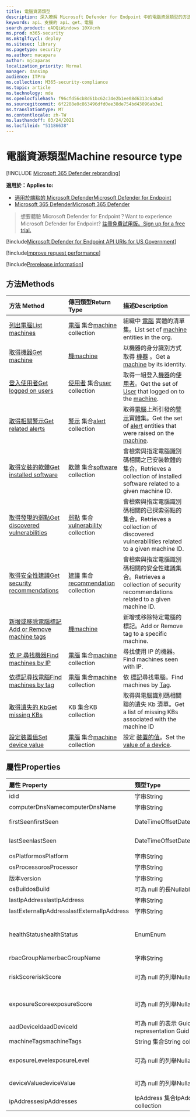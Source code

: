 ```yaml
---
title: 電腦資源類型
description: 深入瞭解 Microsoft Defender for Endpoint 中的電腦資源類型的方法和屬性。
keywords: api、支援的 api、get、電腦
search.product: eADQiWindows 10XVcnh
ms.prod: m365-security
ms.mktglfcycl: deploy
ms.sitesec: library
ms.pagetype: security
ms.author: macapara
author: mjcaparas
localization_priority: Normal
manager: dansimp
audience: ITPro
ms.collection: M365-security-compliance
ms.topic: article
ms.technology: mde
ms.openlocfilehash: f96cfd56cb8d61bc62c34e2b1ee08d6313c6a8ad
ms.sourcegitcommit: 6f2288e0c863496dfd0ee38de754bd43096ab3e1
ms.translationtype: MT
ms.contentlocale: zh-TW
ms.lasthandoff: 03/24/2021
ms.locfileid: "51186638"
---
```

# <a name="machine-resource-type"></a><span data-ttu-id="8a174-104">電腦資源類型</span><span class="sxs-lookup"><span data-stu-id="8a174-104">Machine resource type</span></span>

[!INCLUDE [Microsoft 365 Defender rebranding](../../includes/microsoft-defender.md)]

<span data-ttu-id="8a174-105">**適用於：**</span><span class="sxs-lookup"><span data-stu-id="8a174-105">**Applies to:**</span></span>
- [<span data-ttu-id="8a174-106">適用於端點的 Microsoft Defender</span><span class="sxs-lookup"><span data-stu-id="8a174-106">Microsoft Defender for Endpoint</span></span>](https://go.microsoft.com/fwlink/p/?linkid=2154037)
- [<span data-ttu-id="8a174-107">Microsoft 365 Defender</span><span class="sxs-lookup"><span data-stu-id="8a174-107">Microsoft 365 Defender</span></span>](https://go.microsoft.com/fwlink/?linkid=2118804)

> <span data-ttu-id="8a174-108">想要體驗 Microsoft Defender for Endpoint？</span><span class="sxs-lookup"><span data-stu-id="8a174-108">Want to experience Microsoft Defender for Endpoint?</span></span> [<span data-ttu-id="8a174-109">註冊免費試用版。</span><span class="sxs-lookup"><span data-stu-id="8a174-109">Sign up for a free trial.</span></span>](https://www.microsoft.com/microsoft-365/windows/microsoft-defender-atp?ocid=docs-wdatp-exposedapis-abovefoldlink) 

[!include[Microsoft Defender for Endpoint API URIs for US Government](../../includes/microsoft-defender-api-usgov.md)]

[!include[Improve request performance](../../includes/improve-request-performance.md)]

[!include[Prerelease information](../../includes/prerelease.md)]

## <a name="methods"></a><span data-ttu-id="8a174-110">方法</span><span class="sxs-lookup"><span data-stu-id="8a174-110">Methods</span></span>

<span data-ttu-id="8a174-111">方法	</span><span class="sxs-lookup"><span data-stu-id="8a174-111">Method</span></span>|<span data-ttu-id="8a174-112">傳回類型</span><span class="sxs-lookup"><span data-stu-id="8a174-112">Return Type</span></span> |<span data-ttu-id="8a174-113">描述</span><span class="sxs-lookup"><span data-stu-id="8a174-113">Description</span></span>
:---|:---|:---
[<span data-ttu-id="8a174-114">列出電腦</span><span class="sxs-lookup"><span data-stu-id="8a174-114">List machines</span></span>](get-machines.md) | <span data-ttu-id="8a174-115">[電腦](machine.md) 集合</span><span class="sxs-lookup"><span data-stu-id="8a174-115">[machine](machine.md) collection</span></span> | <span data-ttu-id="8a174-116">組織中 [電腦](machine.md) 實體的清單集。</span><span class="sxs-lookup"><span data-stu-id="8a174-116">List set of [machine](machine.md) entities in the org.</span></span>
[<span data-ttu-id="8a174-117">取得機器</span><span class="sxs-lookup"><span data-stu-id="8a174-117">Get machine</span></span>](get-machine-by-id.md) | [<span data-ttu-id="8a174-118">機</span><span class="sxs-lookup"><span data-stu-id="8a174-118">machine</span></span>](machine.md) | <span data-ttu-id="8a174-119">以機器的身分識別方式取得 [機器](machine.md) 。</span><span class="sxs-lookup"><span data-stu-id="8a174-119">Get a [machine](machine.md) by its identity.</span></span>
[<span data-ttu-id="8a174-120">登入使用者</span><span class="sxs-lookup"><span data-stu-id="8a174-120">Get logged on users</span></span>](get-machine-log-on-users.md) | <span data-ttu-id="8a174-121">[使用者](user.md) 集合</span><span class="sxs-lookup"><span data-stu-id="8a174-121">[user](user.md) collection</span></span> | <span data-ttu-id="8a174-122">取得一組登入[機器](machine.md)的[使用者](user.md)。</span><span class="sxs-lookup"><span data-stu-id="8a174-122">Get the set of [User](user.md) that logged on to the [machine](machine.md).</span></span>
[<span data-ttu-id="8a174-123">取得相關警示</span><span class="sxs-lookup"><span data-stu-id="8a174-123">Get related alerts</span></span>](get-machine-related-alerts.md) | <span data-ttu-id="8a174-124">[警示](alerts.md) 集合</span><span class="sxs-lookup"><span data-stu-id="8a174-124">[alert](alerts.md) collection</span></span> | <span data-ttu-id="8a174-125">取得[電腦](machine.md)上所引發的[警示](alerts.md)實體集。</span><span class="sxs-lookup"><span data-stu-id="8a174-125">Get the set of [alert](alerts.md) entities that were raised on the [machine](machine.md).</span></span>
[<span data-ttu-id="8a174-126">取得安裝的軟體</span><span class="sxs-lookup"><span data-stu-id="8a174-126">Get installed software</span></span>](get-installed-software.md) | <span data-ttu-id="8a174-127">[軟體](software.md) 集合</span><span class="sxs-lookup"><span data-stu-id="8a174-127">[software](software.md) collection</span></span> | <span data-ttu-id="8a174-128">會檢索與指定電腦識別碼相關之已安裝軟體的集合。</span><span class="sxs-lookup"><span data-stu-id="8a174-128">Retrieves a collection of installed software related to a given machine ID.</span></span>
[<span data-ttu-id="8a174-129">取得發現的弱點</span><span class="sxs-lookup"><span data-stu-id="8a174-129">Get discovered vulnerabilities</span></span>](get-discovered-vulnerabilities.md) | <span data-ttu-id="8a174-130">[弱點](vulnerability.md) 集合</span><span class="sxs-lookup"><span data-stu-id="8a174-130">[vulnerability](vulnerability.md) collection</span></span> | <span data-ttu-id="8a174-131">會檢索與指定電腦識別碼相關的已探索弱點的集合。</span><span class="sxs-lookup"><span data-stu-id="8a174-131">Retrieves a collection of discovered vulnerabilities related to a given machine ID.</span></span>
[<span data-ttu-id="8a174-132">取得安全性建議</span><span class="sxs-lookup"><span data-stu-id="8a174-132">Get security recommendations</span></span>](get-security-recommendations.md) | <span data-ttu-id="8a174-133">[建議](recommendation.md) 集合</span><span class="sxs-lookup"><span data-stu-id="8a174-133">[recommendation](recommendation.md) collection</span></span> | <span data-ttu-id="8a174-134">會檢索與指定電腦識別碼相關的安全性建議集合。</span><span class="sxs-lookup"><span data-stu-id="8a174-134">Retrieves a collection of security recommendations related to a given machine ID.</span></span>
[<span data-ttu-id="8a174-135">新增或移除電腦標記</span><span class="sxs-lookup"><span data-stu-id="8a174-135">Add or Remove machine tags</span></span>](add-or-remove-machine-tags.md) | [<span data-ttu-id="8a174-136">機</span><span class="sxs-lookup"><span data-stu-id="8a174-136">machine</span></span>](machine.md) | <span data-ttu-id="8a174-137">新增或移除特定電腦的標記。</span><span class="sxs-lookup"><span data-stu-id="8a174-137">Add or Remove tag to a specific machine.</span></span>
[<span data-ttu-id="8a174-138">依 IP 尋找機器</span><span class="sxs-lookup"><span data-stu-id="8a174-138">Find machines by IP</span></span>](find-machines-by-ip.md) | <span data-ttu-id="8a174-139">[電腦](machine.md) 集合</span><span class="sxs-lookup"><span data-stu-id="8a174-139">[machine](machine.md) collection</span></span> | <span data-ttu-id="8a174-140">尋找使用 IP 的機器。</span><span class="sxs-lookup"><span data-stu-id="8a174-140">Find machines seen with IP.</span></span>
[<span data-ttu-id="8a174-141">依標記尋找電腦</span><span class="sxs-lookup"><span data-stu-id="8a174-141">Find machines by tag</span></span>](find-machines-by-tag.md) | <span data-ttu-id="8a174-142">[電腦](machine.md) 集合</span><span class="sxs-lookup"><span data-stu-id="8a174-142">[machine](machine.md) collection</span></span> | <span data-ttu-id="8a174-143">依 [標記](machine-tags.md)尋找電腦。</span><span class="sxs-lookup"><span data-stu-id="8a174-143">Find machines by [Tag](machine-tags.md).</span></span>
[<span data-ttu-id="8a174-144">取得遺失的 Kb</span><span class="sxs-lookup"><span data-stu-id="8a174-144">Get missing KBs</span></span>](get-missing-kbs-machine.md) | <span data-ttu-id="8a174-145">KB 集合</span><span class="sxs-lookup"><span data-stu-id="8a174-145">KB collection</span></span> | <span data-ttu-id="8a174-146">取得與電腦識別碼相關聯的遺失 Kb 清單。</span><span class="sxs-lookup"><span data-stu-id="8a174-146">Get a list of missing KBs associated with the machine ID</span></span>
[<span data-ttu-id="8a174-147">設定裝置值</span><span class="sxs-lookup"><span data-stu-id="8a174-147">Set device value</span></span>](set-device-value.md)| <span data-ttu-id="8a174-148">[電腦](machine.md) 集合</span><span class="sxs-lookup"><span data-stu-id="8a174-148">[machine](machine.md) collection</span></span> | <span data-ttu-id="8a174-149">設定 [裝置的值](tvm-assign-device-value.md)。</span><span class="sxs-lookup"><span data-stu-id="8a174-149">Set the [value of a device](tvm-assign-device-value.md).</span></span>

## <a name="properties"></a><span data-ttu-id="8a174-150">屬性</span><span class="sxs-lookup"><span data-stu-id="8a174-150">Properties</span></span>

<span data-ttu-id="8a174-151">屬性	</span><span class="sxs-lookup"><span data-stu-id="8a174-151">Property</span></span> |   <span data-ttu-id="8a174-152">類型</span><span class="sxs-lookup"><span data-stu-id="8a174-152">Type</span></span>   |   <span data-ttu-id="8a174-153">描述</span><span class="sxs-lookup"><span data-stu-id="8a174-153">Description</span></span>
:---|:---|:---
<span data-ttu-id="8a174-154">id</span><span class="sxs-lookup"><span data-stu-id="8a174-154">id</span></span> | <span data-ttu-id="8a174-155">字串</span><span class="sxs-lookup"><span data-stu-id="8a174-155">String</span></span> | <span data-ttu-id="8a174-156">[電腦](machine.md) 身分識別。</span><span class="sxs-lookup"><span data-stu-id="8a174-156">[machine](machine.md) identity.</span></span>
<span data-ttu-id="8a174-157">computerDnsName</span><span class="sxs-lookup"><span data-stu-id="8a174-157">computerDnsName</span></span> | <span data-ttu-id="8a174-158">字串</span><span class="sxs-lookup"><span data-stu-id="8a174-158">String</span></span> | <span data-ttu-id="8a174-159">[電腦](machine.md) 完全限定名稱。</span><span class="sxs-lookup"><span data-stu-id="8a174-159">[machine](machine.md) fully qualified name.</span></span>
<span data-ttu-id="8a174-160">firstSeen</span><span class="sxs-lookup"><span data-stu-id="8a174-160">firstSeen</span></span> | <span data-ttu-id="8a174-161">DateTimeOffset</span><span class="sxs-lookup"><span data-stu-id="8a174-161">DateTimeOffset</span></span> | <span data-ttu-id="8a174-162">Microsoft Defender for Endpoint 對 [機器](machine.md) 的觀察第一個日期和時間。</span><span class="sxs-lookup"><span data-stu-id="8a174-162">First date and time where the [machine](machine.md) was observed by Microsoft Defender for Endpoint.</span></span>
<span data-ttu-id="8a174-163">lastSeen</span><span class="sxs-lookup"><span data-stu-id="8a174-163">lastSeen</span></span> | <span data-ttu-id="8a174-164">DateTimeOffset</span><span class="sxs-lookup"><span data-stu-id="8a174-164">DateTimeOffset</span></span> |<span data-ttu-id="8a174-165">上次接收完整裝置報告的時間和日期。</span><span class="sxs-lookup"><span data-stu-id="8a174-165">Time and date of the last received full device report.</span></span> <span data-ttu-id="8a174-166">通常，裝置每24小時會傳送一次完整報告。</span><span class="sxs-lookup"><span data-stu-id="8a174-166">A device typically sends a full report every 24 hours.</span></span>
<span data-ttu-id="8a174-167">osPlatform</span><span class="sxs-lookup"><span data-stu-id="8a174-167">osPlatform</span></span> | <span data-ttu-id="8a174-168">字串</span><span class="sxs-lookup"><span data-stu-id="8a174-168">String</span></span> | <span data-ttu-id="8a174-169">作業系統平臺。</span><span class="sxs-lookup"><span data-stu-id="8a174-169">Operating system platform.</span></span>
<span data-ttu-id="8a174-170">osProcessor</span><span class="sxs-lookup"><span data-stu-id="8a174-170">osProcessor</span></span> | <span data-ttu-id="8a174-171">字串</span><span class="sxs-lookup"><span data-stu-id="8a174-171">String</span></span> | <span data-ttu-id="8a174-172">作業系統處理器。</span><span class="sxs-lookup"><span data-stu-id="8a174-172">Operating system processor.</span></span>
<span data-ttu-id="8a174-173">版本</span><span class="sxs-lookup"><span data-stu-id="8a174-173">version</span></span> | <span data-ttu-id="8a174-174">字串</span><span class="sxs-lookup"><span data-stu-id="8a174-174">String</span></span> | <span data-ttu-id="8a174-175">作業系統版本。</span><span class="sxs-lookup"><span data-stu-id="8a174-175">Operating system Version.</span></span>
<span data-ttu-id="8a174-176">osBuild</span><span class="sxs-lookup"><span data-stu-id="8a174-176">osBuild</span></span> | <span data-ttu-id="8a174-177">可為 null 的長</span><span class="sxs-lookup"><span data-stu-id="8a174-177">Nullable long</span></span> | <span data-ttu-id="8a174-178">作業系統組建編號。</span><span class="sxs-lookup"><span data-stu-id="8a174-178">Operating system build number.</span></span>
<span data-ttu-id="8a174-179">lastIpAddress</span><span class="sxs-lookup"><span data-stu-id="8a174-179">lastIpAddress</span></span> | <span data-ttu-id="8a174-180">字串</span><span class="sxs-lookup"><span data-stu-id="8a174-180">String</span></span> | <span data-ttu-id="8a174-181">[電腦](machine.md)上本機 NIC 上的最後一個 IP。</span><span class="sxs-lookup"><span data-stu-id="8a174-181">Last IP on local NIC on the [machine](machine.md).</span></span>
<span data-ttu-id="8a174-182">lastExternalIpAddress</span><span class="sxs-lookup"><span data-stu-id="8a174-182">lastExternalIpAddress</span></span> | <span data-ttu-id="8a174-183">字串</span><span class="sxs-lookup"><span data-stu-id="8a174-183">String</span></span> | <span data-ttu-id="8a174-184">[機器](machine.md)存取網際網路的最後一個 IP。</span><span class="sxs-lookup"><span data-stu-id="8a174-184">Last IP through which the [machine](machine.md) accessed the internet.</span></span>
<span data-ttu-id="8a174-185">healthStatus</span><span class="sxs-lookup"><span data-stu-id="8a174-185">healthStatus</span></span> | <span data-ttu-id="8a174-186">Enum</span><span class="sxs-lookup"><span data-stu-id="8a174-186">Enum</span></span> | <span data-ttu-id="8a174-187">[電腦](machine.md) 健康狀態。</span><span class="sxs-lookup"><span data-stu-id="8a174-187">[machine](machine.md) health status.</span></span> <span data-ttu-id="8a174-188">可能的值為： "Active"、"非使用中"、"ImpairedCommunication"、"NoSensorData"、"NoSensorDataImpairedCommunication" 和 "Unknown"。</span><span class="sxs-lookup"><span data-stu-id="8a174-188">Possible values are: "Active", "Inactive", "ImpairedCommunication", "NoSensorData", "NoSensorDataImpairedCommunication" and "Unknown".</span></span> 
<span data-ttu-id="8a174-189">rbacGroupName</span><span class="sxs-lookup"><span data-stu-id="8a174-189">rbacGroupName</span></span> | <span data-ttu-id="8a174-190">字串</span><span class="sxs-lookup"><span data-stu-id="8a174-190">String</span></span> | <span data-ttu-id="8a174-191">電腦群組名稱。</span><span class="sxs-lookup"><span data-stu-id="8a174-191">Machine group Name.</span></span>
<span data-ttu-id="8a174-192">riskScore</span><span class="sxs-lookup"><span data-stu-id="8a174-192">riskScore</span></span> | <span data-ttu-id="8a174-193">可為 null 的列舉</span><span class="sxs-lookup"><span data-stu-id="8a174-193">Nullable Enum</span></span> | <span data-ttu-id="8a174-194">Microsoft Defender for Endpoint 評估的風險評分。</span><span class="sxs-lookup"><span data-stu-id="8a174-194">Risk score as evaluated by Microsoft Defender for Endpoint.</span></span> <span data-ttu-id="8a174-195">可能的值為：「無」、「資訊」、「低 '、' 中」及 ' High '。</span><span class="sxs-lookup"><span data-stu-id="8a174-195">Possible values are: 'None', 'Informational', 'Low', 'Medium' and 'High'.</span></span>
<span data-ttu-id="8a174-196">exposureScore</span><span class="sxs-lookup"><span data-stu-id="8a174-196">exposureScore</span></span> | <span data-ttu-id="8a174-197">可為 null 的列舉</span><span class="sxs-lookup"><span data-stu-id="8a174-197">Nullable Enum</span></span> | <span data-ttu-id="8a174-198">Microsoft Defender for Endpoint 評估的[披露分數](tvm-exposure-score.md)。</span><span class="sxs-lookup"><span data-stu-id="8a174-198">[Exposure score](tvm-exposure-score.md) as evaluated by Microsoft Defender for Endpoint.</span></span> <span data-ttu-id="8a174-199">可能的值為：「無」、「低 '、' 中」及 ' 高」。</span><span class="sxs-lookup"><span data-stu-id="8a174-199">Possible values are: 'None', 'Low', 'Medium' and 'High'.</span></span>
<span data-ttu-id="8a174-200">aadDeviceId</span><span class="sxs-lookup"><span data-stu-id="8a174-200">aadDeviceId</span></span> | <span data-ttu-id="8a174-201">可為 null 的表示 Guid</span><span class="sxs-lookup"><span data-stu-id="8a174-201">Nullable representation Guid</span></span> | <span data-ttu-id="8a174-202">當 [機器](machine.md) 為 aad 加入) 時 (的 AAD 裝置識別碼。</span><span class="sxs-lookup"><span data-stu-id="8a174-202">AAD Device ID (when [machine](machine.md) is AAD Joined).</span></span>
<span data-ttu-id="8a174-203">machineTags</span><span class="sxs-lookup"><span data-stu-id="8a174-203">machineTags</span></span> | <span data-ttu-id="8a174-204">String 集合</span><span class="sxs-lookup"><span data-stu-id="8a174-204">String collection</span></span> | <span data-ttu-id="8a174-205">[電腦](machine.md)標記的集合。</span><span class="sxs-lookup"><span data-stu-id="8a174-205">Set of [machine](machine.md) tags.</span></span>
<span data-ttu-id="8a174-206">exposureLevel</span><span class="sxs-lookup"><span data-stu-id="8a174-206">exposureLevel</span></span> | <span data-ttu-id="8a174-207">可為 null 的列舉</span><span class="sxs-lookup"><span data-stu-id="8a174-207">Nullable Enum</span></span> | <span data-ttu-id="8a174-208">由 Microsoft Defender for Endpoint 評估的公開層級。</span><span class="sxs-lookup"><span data-stu-id="8a174-208">Exposure level as evaluated by Microsoft Defender for Endpoint.</span></span> <span data-ttu-id="8a174-209">可能的值為：「無」、「低 '、' 中」及 ' 高」。</span><span class="sxs-lookup"><span data-stu-id="8a174-209">Possible values are: 'None', 'Low', 'Medium' and 'High'.</span></span>
<span data-ttu-id="8a174-210">deviceValue</span><span class="sxs-lookup"><span data-stu-id="8a174-210">deviceValue</span></span> | <span data-ttu-id="8a174-211">可為 null 的列舉</span><span class="sxs-lookup"><span data-stu-id="8a174-211">Nullable Enum</span></span> | <span data-ttu-id="8a174-212">[裝置的值](tvm-assign-device-value.md)。</span><span class="sxs-lookup"><span data-stu-id="8a174-212">The [value of the device](tvm-assign-device-value.md).</span></span> <span data-ttu-id="8a174-213">可能的值為： ' Normal '、' Low ' 和 ' High '。</span><span class="sxs-lookup"><span data-stu-id="8a174-213">Possible values are: 'Normal', 'Low' and 'High'.</span></span>
<span data-ttu-id="8a174-214">ipAddresses</span><span class="sxs-lookup"><span data-stu-id="8a174-214">ipAddresses</span></span> | <span data-ttu-id="8a174-215">IpAddress 集合</span><span class="sxs-lookup"><span data-stu-id="8a174-215">IpAddress collection</span></span> | <span data-ttu-id="8a174-216">***IpAddress*** 物件的集合。</span><span class="sxs-lookup"><span data-stu-id="8a174-216">Set of ***IpAddress*** objects.</span></span> <span data-ttu-id="8a174-217">請參閱 [Get 電腦 API](get-machines.md)。</span><span class="sxs-lookup"><span data-stu-id="8a174-217">See [Get machines API](get-machines.md).</span></span>


